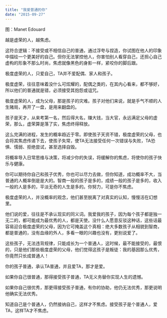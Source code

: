 ```yaml
---
title: "我爱普通的你"
date: "2015-09-27"
---
```


图：Manet Edouard

越是虚荣的人，越焦虑。

这符合逻辑：不接受或不相信自己的普通，通过浮夸与捏造，你试图在他人的印象中描绘一个更美好的自己。但你无法掌控他人，你害怕别人看穿自己，还担心自己虚构的形象不那么时尚，焦虑就像黑色的身影一样，紧咬你的脚后跟。

极度虚荣的人，只爱自己，TA并不爱配偶、家人和孩子。

极度虚荣，往往意味着没什么可炫耀的，配偶之类的，在其内心看来，都不够好，所以他们的普通就是错，必须接受其抱怨或诅咒。

极度虚荣的人，成为父母，那是孩子的灾难。孩子对他们来说，就是手气不顺的人生赌局，再开了一盘，是用来翻盘的。

孩子是天才，从来考第一名，然后得大名，赚大钱，当大官，永远满足父母的虚荣，那么，虚荣算是落了实，焦虑终得释放。

这么完满的进程，发生的概率趋近于零。即使孩子天资不错，极度虚荣的父母，也会将其焦虑传递下去，使孩子失常，使TA无法接受任何一次错误与失败，TA恐惧、懦弱、拒绝尝试，甚至选择自毁。

将概率导入日常思维与决策，将减少你的失误，将缓解你的焦虑，将使你的孩子快乐与健康。

你可以期待你自己和孩子优秀，你也可以尽力去做，但你知道，成功概率不大，当普通的人概率倒是是大的。智商一般的孩子是多的，成绩一般的孩子是多的，收入一般的人是多的，平淡无奇的人生是多的。你努力，可是你不焦虑。

极度虚荣的人，并没概率的观念，他们甚至脱离了对真实的认知，慢慢活在幻想里。

他们说的爱，往往是不承认现实的同义词。我爱我的孩子，因为每个孩子都是独一无二的，都可能成为最优秀的人，都是天使。没什么人愿意反驳这种话，这些话最容易迎合极度虚荣的父母，因为它可掩盖这个真相：绝大多数孩子从相貌到智商，都是普通的，没有血缘的外人，多看一眼的兴趣也没有，更别说爱了。

这些孩子，无法违背规律，只能成长为一个普通人，这时候，最不能接受的，最恨的，只是他们那些极度虚荣的父母，他们觉得这孩子是叛徒：我的基因那么优秀，你竟然只长成普通人！

你的孩子普通，承认TA普通，并且爱TA，那才是爱。

如果你自己很普通，那得接受孩子普通，TA无义务替你实现人生的遗憾。

如果你自己很优秀，那更得接受孩子普通，有你的协助，他仍无法优秀，那更说明他确实无法优秀。

知道自己是个普通人，仍然接纳自己，这样才不焦虑。接受孩子是个普通人，爱TA，这样TA才不焦虑。
